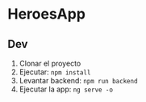 # HeroesApp

## Dev

1. Clonar el proyecto
2. Ejecutar: `npm install`
3. Levantar backend: `npm run backend`
4. Ejecutar la app: `ng serve -o`

